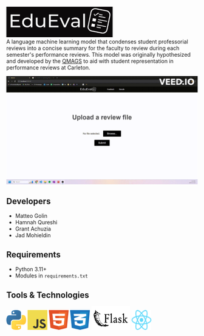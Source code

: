 
<img height = "80" width = "280" src="application\webapp\public\edueval logo2.jpg"/> <br>
A language machine learning model that condenses student professorial reviews into a concise summary for the faculty to
review during each semester's performance reviews. This model was originally hypothesized and developed by the 
[QMAGS](#developers) to aid with student representation in performance reviews at Carleton.

![EduEval in action](application/webapp/public/edueval.gif)

## Developers
- Matteo Golin
- Hamnah Qureshi
- Grant Achuzia
- Jad Mohieldin

## Requirements
- Python 3.11+
- Modules in `requirements.txt`

## Tools & Technologies
<img height="52" width="52" src="application\webapp\public\python.svg"/>
<img height="52" width="52" src="application\webapp\public\javascript.svg"/>
<img height="52" width="52" src="application\webapp\public\html5.svg"/>
<img height="52" width="52" src="application\webapp\public\css3.svg"/>
<img height="62" width="102" src="application\webapp\public\flask.svg"/>
<img height="52" width="52" src="application\webapp\public\react.svg"/>